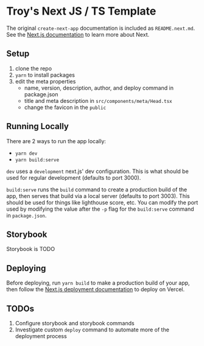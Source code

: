 # Troy's Next JS / TS Template
The original `create-next-app` documentation is included as `README.next.md`.
See the [Next.js documentation](https://nextjs.org/docs/getting-started) to learn more about Next.
## Setup
1. clone the repo
1. `yarn` to install packages
1. edit the meta properties
    - name, version, description, author, and deploy command in package.json
    - title and meta description in `src/components/meta/Head.tsx`
    - change the favicon in the `public`

## Running Locally
There are 2 ways to run the app locally:

- `yarn dev`
- `yarn build:serve`

`dev` uses a `development` next.js' dev configuration. This is what should be used for regular development (defaults to port 3000).

`build:serve` runs the `build` command to create a production build of the app, then serves that build via a local server (defaults to port 3003). This should be used for things like lighthouse score, etc. You can modify the port used by modifying the value after the `-p` flag for the `build:serve` command in `package.json`.

## Storybook
Storybook is TODO

## Deploying
Before deploying, run `yarn build` to make a production build of your app, then follow the [Next.js deployment documentation](https://nextjs.org/docs/deployment) to deploy on Vercel. 

## TODOs
1. Configure storybook and storybook commands
1. Investigate custom `deploy` command to automate more of the deployment process